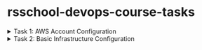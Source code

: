 # rsschool-devops-course-tasks


<details>
<summary>Task 1: AWS Account Configuration</summary>

 https://github.com/rolling-scopes-school/tasks/blob/master/devops/modules/1_basic-configuration/task_1.md

This repository contains Terraform configurations for automating AWS infrastructure using GitHub Actions.

## Prerequisites

- **AWS CLI v2**
- **Terraform v1.6+**
- **AWS Account with sufficient IAM permissions**
- **GitHub repository with secrets configured for AWS_REGION, AWS_ROLE_TO_ASSUME, and TERRAFORM_VERSION**

## Setup

### Steps

1. **Clone the Repository:**
   ```bash
   git clone https://github.com/Tati-Moon/rsschool-devops-course-tasks.git
   cd rsschool-devops-course-tasks
   ```

### 2. Configure AWS CLI
Ensure that your AWS CLI is properly configured with the necessary credentials. You will need the `Access Key ID` and `Secret Access Key` for the IAM user with sufficient permissions.

Run the following command to configure AWS CLI:

```bash
aws configure
```

Follow the prompts to enter:
- `AWS Access Key ID`: Your IAM user's access key.
- `AWS Secret Access Key`: Your IAM user's secret key.
- `Default region name`: Enter the AWS region where you want to deploy your infrastructure (e.g., `eu-central-1`).
- `Default output format`: You can specify `json`, or leave this blank for default formatting.

Once configured, verify that AWS CLI is working correctly by running:

```bash
aws sts get-caller-identity
```

### 3. Setup GitHub Secrets
To securely pass sensitive information to GitHub Actions, you need to configure repository secrets in your GitHub project.

Go to your repository on GitHub:
1. Navigate to **Settings** > **Secrets and variables** > **Actions**.
2. Click **New repository secret** and add the following secrets:
   - `AWS_REGION`: The AWS region where your infrastructure is deployed (e.g., `eu-central-1`).
   - `AWS_ROLE_TO_ASSUME`: The IAM role to assume for GitHub Actions (e.g., `arn:aws:iam::000000000000:role/GithubActionsRole`).
   - `TERRAFORM_VERSION`: The Terraform version you want to use (e.g., `1.6.0`).

### 4. Run GitHub Actions Workflow
Once you've set up AWS CLI and GitHub secrets, you can trigger the GitHub Actions workflow.

- **Push to the `main` branch** or **create a pull request** to trigger the automated workflow, which will run Terraform commands to deploy your infrastructure on AWS.

You can view the workflow progress in the **Actions** tab of your GitHub repository.

### 5. Monitor Terraform Output
During the GitHub Actions run, Terraform will:
- **Initialize** the configuration and backend (S3 bucket for storing state).
- **Plan** the changes to the infrastructure.
- **Apply** those changes automatically to create or update AWS resources.

### 6. Check the AWS Console
Once the workflow completes successfully, you can visit the AWS Management Console to verify the deployed resources, such as the S3 bucket and IAM roles.

## Inputs

- `aws_region`: The AWS region where resources will be deployed (default: `eu-central-1`).
- `task_bucket_name`: The name of the S3 bucket to be created (default: `tati.task1-new-bucket`).

## Outputs

- `new_bucket_name`: The name of the newly created S3 bucket.
- `github_actions_role_arn`: The ARN of the IAM role created for GitHub Actions.

## Troubleshooting

### Common Errors

1. **Access Denied (403)**:
   - Check that the IAM role and user have the correct permissions.
   - Verify that OIDC provider is correctly configured in AWS to trust GitHub Actions.
   
2. **Terraform Backend Issues**:
   - Ensure the S3 bucket for Terraform state exists and is properly configured.
   - Make sure the bucket has encryption enabled and the correct permissions.

### Design Choices

- **Remote State**: S3 is used for storing Terraform state to ensure that infrastructure changes are tracked and consistent across multiple users or automated workflows.
- **IAM Role with OIDC**: This design eliminates the need for long-lived AWS credentials by allowing GitHub Actions to assume an AWS role via OpenID Connect (OIDC), providing a more secure and modern authentication approach.

## Project steps:

### 1. Installed AWS CLI and Terraform
- Followed the instructions to install **AWS CLI 2**.
- Followed the instructions to install **Terraform 1.6+**.
- **Optional:** Configured Terraform version manager **tfenv**.

![LOCAL SETTINGS](img/task1/02_check_settings.png)

### 2. Created IAM User and Configured MFA
- Navigated to IAM in the AWS account and created a new user with the following policies attached:
  - **AmazonEC2FullAccess**
  - **AmazonRoute53FullAccess**
  - **AmazonS3FullAccess**
  - **IAMFullAccess**
  - **AmazonVPCFullAccess**
  - **AmazonSQSFullAccess**
  - **AmazonEventBridgeFullAccess**
- Configured MFA for both the new user and the root user.
- Generated a new pair of **Access Key ID** and **Secret Access Key** for the user.

![IAM SETTINGS](img/task1/01_IAM_user_settings.png)

### 3. Configured AWS CLI
- Configured AWS CLI to use the new user's credentials.
- Verified the configuration by running the command: 
  ```bash
  aws ec2 describe-instance-types --instance-types t4g.nano
  ```
### 4. Created a GitHub Repository for Terraform Code
- Utilized a personal GitHub account to create a repository named **rsschool-devops-course-tasks**. This repository served as the central location for storing and managing the Terraform configuration files.

### 5. Created a Bucket for Terraform States
- Established a dedicated S3 bucket to manage Terraform state files, adhering to best practices for state management. The S3 bucket was configured as the backend for storing the Terraform state, ensuring secure and efficient tracking of infrastructure changes.

### 6. Created an IAM Role for GitHub Actions
- Created an IAM role named **GithubActionsRole**, assigning it the same permissions as the previously created IAM user in step 2. The attached policies included:
  - **AmazonEC2FullAccess**
  - **AmazonRoute53FullAccess**
  - **AmazonS3FullAccess**
  - **IAMFullAccess**
  - **AmazonVPCFullAccess**
  - **AmazonSQSFullAccess**
  - **AmazonEventBridgeFullAccess**
  
  This role enabled GitHub Actions to perform operations on AWS resources securely.

  ![ROLE SETTINGS](img/task1/03_IAM_role_settings.png)

### 7. Configured an Identity Provider and Trust Policies for GitHub Actions
- Updated the **GithubActionsRole** IAM role to include a Trust policy that allows GitHub Actions to assume the role. This configuration was based on guidance from:
  - [IAM Roles Terms and Concepts](https://docs.aws.amazon.com/IAM/latest/UserGuide/id_roles_terms.html)
  - [GitHub Tutorial](https://docs.github.com/en/actions/deployment/security-hardening-your-deployments/about-security-hardening-your-deployments)
  - [AWS Documentation on OIDC Providers](https://docs.aws.amazon.com/IAM/latest/UserGuide/id_roles_providers_oidc.html)
  
  (*Note: Replace **GitHubOrg** with the appropriate GitHub username in this context.*)

  ![S3 BUCKETS](img/task1/04_s3_buckets.png)

### 8. Created a GitHub Actions Workflow for Deployment via Terraform
- Developed a GitHub Actions workflow to automate the deployment process using Terraform. The workflow comprised three jobs that were triggered on pull requests and pushes to the default branch:
  - **terraform-check**: This job was responsible for format checking the Terraform code using `terraform fmt`.
  - **terraform-plan**: This job executed the `terraform plan` command to outline the changes that would be made to the infrastructure.
  - **terraform-apply**: This job deployed the Terraform configurations using `terraform apply`, applying the changes to the AWS infrastructure.
  
  This workflow streamlined the infrastructure deployment process and ensured consistent application of Terraform configurations.

  ![TERRAFORM](img/task1/05_actions_result.png)

</details>

<details>
<summary>Task 2: Basic Infrastructure Configuration</summary>
https://github.com/rolling-scopes-school/tasks/blob/master/devops/modules/1_basic-configuration/task_2.md

![main schema](img/task2/01_scheme.png)

## Infrastructure Overview

This setup consists of a Virtual Private Cloud (VPC) that hosts both public and private subnets in multiple availability zones (AZs) for high availability. A NAT Gateway is deployed to allow instances in private subnets to access the internet securely, while a Bastion Host enables secure access to the private instances.

### VPC (Virtual Private Cloud)
- A VPC with the CIDR block `10.0.0.0/16`.
- Enables DNS hostnames and support.

### Subnets
- **Public Subnets**:
  - Two public subnets in different Availability Zones (`10.0.1.0/24`, `10.0.2.0/24`).
  - Automatically assigns public IP addresses to instances launched in these subnets.

![public subnet](img/task2/03_vpc_public.png)

- **Private Subnets**:
  - Two private subnets in different Availability Zones (`10.0.3.0/24`, `10.0.4.0/24`).

![private subnet](img/task2/02_vpc_private.png)

### Gateways and Routing
- **Internet Gateway**:
  - Allows communication between instances in the VPC and the Internet.
  - Attached to the VPC.

- **NAT Gateway**:
  - Enables instances in private subnets to initiate outbound traffic to the Internet.
  - Uses an Elastic IP for consistent outbound connectivity.

### Security
- **Bastion Host Security Group**:
  - Allows SSH access (port 22) from your trusted IP address (31.182.250.192/32).
  - Allows all outbound traffic.

### Bastion Host
- An `t2.micro` instance serving as a bastion host in the first public subnet (`10.0.1.0/24`).
- **SSH Key**: The my-key-pair key is used for accessing the Bastion Host.

## Usage

### Prerequisites
- **Terraform CLI**: Install Terraform on your local machine.
- **AWS Credentials**: Configure AWS credentials with sufficient permissions.

## File Structure and Purpose

├── bastion_host.tf
├── gateway.tf
├── route_table.tf
├── network_acls.tf
├── output.tf
├── security_groups.tf
├── subnet.tf
├── variables.tf
└── vpc.tf

- **`bastion_host.tf`**  
  Configures an EC2 instance for the Bastion Host, which provides secure SSH access to instances in private subnets.

- **`gateway.tf`**  
  Defines the Internet Gateway and NAT Gateway for the VPC, allowing public and private subnets to communicate with the Internet.

- **`route_table.tf`**  
  Configures route tables and their associations for public and private subnets, controlling how traffic is routed within the VPC.

- **`security_groups.tf`**  
  Sets up Security Groups for the Bastion Host, public subnets, and private subnets, controlling inbound and outbound traffic at the instance level.

- **`subnet.tf`**  
  Creates public and private subnets within different availability zones, providing network segmentation in the VPC.

- **`variables.tf`**  
  Declares input variables used across the Terraform configuration, making the code flexible and reusable (e.g., VPC CIDRs, regions, SSH key, etc.).

- **`vpc.tf`**  
  Defines the VPC resource, specifying the CIDR block, DNS settings, and overall VPC configuration.

- **`network_acls.tf`**  
  Configures Network ACLs (NACLs) to control traffic at the subnet level, providing an additional layer of security beyond security groups.

### Deployment
1. Clone this repository:
   ```bash
   git clone <repository_url>
   cd <repository_directory>
   ```
2. Initialize Terraform:
  ```bash
   terraform init
   ```
3. Review Terraform plan:
  ```bash
   terraform plan
   ```
4. Apply the Terraform configuration:
  ```bash
   terraform apply
   ```
5. To destroy the infrastructure created by Terraform, run:
  ```bash
   terraform destroy
   ```

</details>